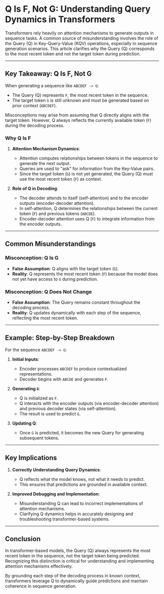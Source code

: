 # Q Is F, Not G: Understanding Query Dynamics in Transformers

Transformers rely heavily on attention mechanisms to generate outputs in sequence tasks. A common source of misunderstanding involves the role of the Query (Q) in Key-Query-Value (KQV) operations, especially in sequence generation scenarios. This article clarifies why the Query (Q) corresponds to the most recent token and not the target token during prediction.

---

## Key Takeaway: Q Is F, Not G

When generating a sequence like `ABCDEF -> G`:
- The Query (Q) represents `F`, the most recent token in the sequence.
- The target token `G` is still unknown and must be generated based on prior context (`ABCDEF`).

Misconceptions may arise from assuming that Q directly aligns with the target token. However, Q always reflects the currently available token (`F`) during the decoding process.

### Why Q Is F
1. **Attention Mechanism Dynamics**:
   - Attention computes relationships between tokens in the sequence to generate the next output.
   - Queries are used to "ask" for information from the Key-Value pairs.
   - Since the target token (`G`) is not yet generated, the Query (Q) must use the most recent token (`F`) as context.

2. **Role of Q in Decoding**:
   - The decoder attends to itself (self-attention) and to the encoder outputs (encoder-decoder attention).
   - In self-attention, Q determines the relationships between the current token (`F`) and previous tokens (`ABCDE`).
   - Encoder-decoder attention uses Q (`F`) to integrate information from the encoder outputs.

---

## Common Misunderstandings

### Misconception: Q Is G
- **False Assumption**: Q aligns with the target token (`G`).
- **Reality**: Q represents the most recent token (`F`) because the model does not yet have access to `G` during prediction.

### Misconception: Q Does Not Change
- **False Assumption**: The Query remains constant throughout the decoding process.
- **Reality**: Q updates dynamically with each step of the sequence, reflecting the most recent token.

---

## Example: Step-by-Step Breakdown

For the sequence `ABCDEF -> G`:

1. **Initial Inputs**:
   - Encoder processes `ABCDEF` to produce contextualized representations.
   - Decoder begins with `ABCDE` and generates `F`.

2. **Generating `G`**:
   - Q is initialized as `F`.
   - Q interacts with the encoder outputs (via encoder-decoder attention) and previous decoder states (via self-attention).
   - The result is used to predict `G`.

3. **Updating Q**:
   - Once `G` is predicted, it becomes the new Query for generating subsequent tokens.

---

## Key Implications

1. **Correctly Understanding Query Dynamics**:
   - Q reflects what the model knows, not what it needs to predict.
   - This ensures that predictions are grounded in available context.

2. **Improved Debugging and Implementation**:
   - Misunderstanding Q can lead to incorrect implementations of attention mechanisms.
   - Clarifying Q dynamics helps in accurately designing and troubleshooting transformer-based systems.

---

## Conclusion

In transformer-based models, the Query (Q) always represents the most recent token in the sequence, not the target token being predicted. Recognizing this distinction is critical for understanding and implementing attention mechanisms effectively.

By grounding each step of the decoding process in known context, transformers leverage Q to dynamically guide predictions and maintain coherence in sequence generation.

